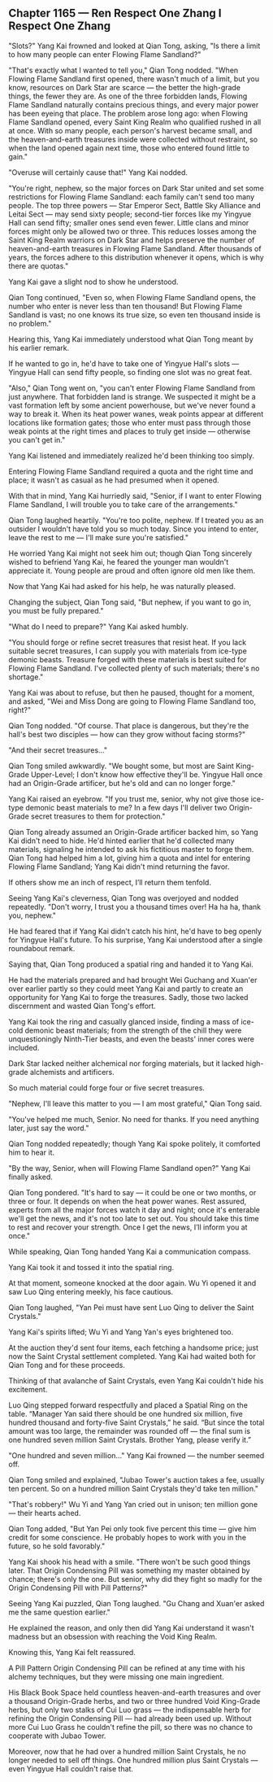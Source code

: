 ## Chapter 1165 — Ren Respect One Zhang I Respect One Zhang

"Slots?" Yang Kai frowned and looked at Qian Tong, asking, "Is there a limit to how many people can enter Flowing Flame Sandland?"

"That's exactly what I wanted to tell you," Qian Tong nodded. "When Flowing Flame Sandland first opened, there wasn't much of a limit, but you know, resources on Dark Star are scarce — the better the high-grade things, the fewer they are. As one of the three forbidden lands, Flowing Flame Sandland naturally contains precious things, and every major power has been eyeing that place. The problem arose long ago: when Flowing Flame Sandland opened, every Saint King Realm who qualified rushed in all at once. With so many people, each person's harvest became small, and the heaven-and-earth treasures inside were collected without restraint, so when the land opened again next time, those who entered found little to gain."

"Overuse will certainly cause that!" Yang Kai nodded.

"You're right, nephew, so the major forces on Dark Star united and set some restrictions for Flowing Flame Sandland: each family can't send too many people. The top three powers — Star Emperor Sect, Battle Sky Alliance and Leitai Sect — may send sixty people; second-tier forces like my Yingyue Hall can send fifty; smaller ones send even fewer. Little clans and minor forces might only be allowed two or three. This reduces losses among the Saint King Realm warriors on Dark Star and helps preserve the number of heaven-and-earth treasures in Flowing Flame Sandland. After thousands of years, the forces adhere to this distribution whenever it opens, which is why there are quotas."

Yang Kai gave a slight nod to show he understood.

Qian Tong continued, "Even so, when Flowing Flame Sandland opens, the number who enter is never less than ten thousand! But Flowing Flame Sandland is vast; no one knows its true size, so even ten thousand inside is no problem."

Hearing this, Yang Kai immediately understood what Qian Tong meant by his earlier remark.

If he wanted to go in, he'd have to take one of Yingyue Hall's slots — Yingyue Hall can send fifty people, so finding one slot was no great feat.

"Also," Qian Tong went on, "you can't enter Flowing Flame Sandland from just anywhere. That forbidden land is strange. We suspected it might be a vast formation left by some ancient powerhouse, but we've never found a way to break it. When its heat power wanes, weak points appear at different locations like formation gates; those who enter must pass through those weak points at the right times and places to truly get inside — otherwise you can't get in."

Yang Kai listened and immediately realized he'd been thinking too simply.

Entering Flowing Flame Sandland required a quota and the right time and place; it wasn't as casual as he had presumed when it opened.

With that in mind, Yang Kai hurriedly said, "Senior, if I want to enter Flowing Flame Sandland, I will trouble you to take care of the arrangements."

Qian Tong laughed heartily. "You're too polite, nephew. If I treated you as an outsider I wouldn't have told you so much today. Since you intend to enter, leave the rest to me — I'll make sure you're satisfied."

He worried Yang Kai might not seek him out; though Qian Tong sincerely wished to befriend Yang Kai, he feared the younger man wouldn't appreciate it. Young people are proud and often ignore old men like them.

Now that Yang Kai had asked for his help, he was naturally pleased.

Changing the subject, Qian Tong said, "But nephew, if you want to go in, you must be fully prepared."

"What do I need to prepare?" Yang Kai asked humbly.

"You should forge or refine secret treasures that resist heat. If you lack suitable secret treasures, I can supply you with materials from ice-type demonic beasts. Treasure forged with these materials is best suited for Flowing Flame Sandland. I've collected plenty of such materials; there's no shortage."

Yang Kai was about to refuse, but then he paused, thought for a moment, and asked, "Wei and Miss Dong are going to Flowing Flame Sandland too, right?"

Qian Tong nodded. "Of course. That place is dangerous, but they're the hall's best two disciples — how can they grow without facing storms?"

"And their secret treasures..."

Qian Tong smiled awkwardly. "We bought some, but most are Saint King-Grade Upper-Level; I don't know how effective they'll be. Yingyue Hall once had an Origin-Grade artificer, but he's old and can no longer forge."

Yang Kai raised an eyebrow. "If you trust me, senior, why not give those ice-type demonic beast materials to me? In a few days I'll deliver two Origin-Grade secret treasures to them for protection."

Qian Tong already assumed an Origin-Grade artificer backed him, so Yang Kai didn't need to hide. He'd hinted earlier that he'd collected many materials, signaling he intended to ask his fictitious master to forge them. Qian Tong had helped him a lot, giving him a quota and intel for entering Flowing Flame Sandland; Yang Kai didn't mind returning the favor.

If others show me an inch of respect, I’ll return them tenfold.

Seeing Yang Kai's cleverness, Qian Tong was overjoyed and nodded repeatedly. "Don't worry, I trust you a thousand times over! Ha ha ha, thank you, nephew."

He had feared that if Yang Kai didn't catch his hint, he'd have to beg openly for Yingyue Hall's future. To his surprise, Yang Kai understood after a single roundabout remark.

Saying that, Qian Tong produced a spatial ring and handed it to Yang Kai.

He had the materials prepared and had brought Wei Guchang and Xuan'er over earlier partly so they could meet Yang Kai and partly to create an opportunity for Yang Kai to forge the treasures. Sadly, those two lacked discernment and wasted Qian Tong's effort.

Yang Kai took the ring and casually glanced inside, finding a mass of ice-cold demonic beast materials; from the strength of the chill they were unquestioningly Ninth-Tier beasts, and even the beasts' inner cores were included.

Dark Star lacked neither alchemical nor forging materials, but it lacked high-grade alchemists and artificers.

So much material could forge four or five secret treasures.

"Nephew, I'll leave this matter to you — I am most grateful," Qian Tong said.

"You've helped me much, Senior. No need for thanks. If you need anything later, just say the word."

Qian Tong nodded repeatedly; though Yang Kai spoke politely, it comforted him to hear it.

"By the way, Senior, when will Flowing Flame Sandland open?" Yang Kai finally asked.

Qian Tong pondered. "It's hard to say — it could be one or two months, or three or four. It depends on when the heat power wanes. Rest assured, experts from all the major forces watch it day and night; once it's enterable we'll get the news, and it's not too late to set out. You should take this time to rest and recover your strength. Once I get the news, I’ll inform you at once."

While speaking, Qian Tong handed Yang Kai a communication compass.

Yang Kai took it and tossed it into the spatial ring.

At that moment, someone knocked at the door again. Wu Yi opened it and saw Luo Qing entering meekly, his face cautious.

Qian Tong laughed, "Yan Pei must have sent Luo Qing to deliver the Saint Crystals."

Yang Kai's spirits lifted; Wu Yi and Yang Yan's eyes brightened too.

At the auction they'd sent four items, each fetching a handsome price; just now the Saint Crystal settlement completed. Yang Kai had waited both for Qian Tong and for these proceeds.

Thinking of that avalanche of Saint Crystals, even Yang Kai couldn't hide his excitement.

Luo Qing stepped forward respectfully and placed a Spatial Ring on the table. “Manager Yan said there should be one hundred six million, five hundred thousand and forty-five Saint Crystals,” he said. “But since the total amount was too large, the remainder was rounded off — the final sum is one hundred seven million Saint Crystals. Brother Yang, please verify it.”

"One hundred and seven million..." Yang Kai frowned — the number seemed off.

Qian Tong smiled and explained, "Jubao Tower's auction takes a fee, usually ten percent. So on a hundred million Saint Crystals they'd take ten million."

"That's robbery!" Wu Yi and Yang Yan cried out in unison; ten million gone — their hearts ached.

Qian Tong added, "But Yan Pei only took five percent this time — give him credit for some conscience. He probably hopes to work with you in the future, so he sold favorably."

Yang Kai shook his head with a smile. "There won't be such good things later. That Origin Condensing Pill was something my master obtained by chance; there's only the one. But senior, why did they fight so madly for the Origin Condensing Pill with Pill Patterns?"

Seeing Yang Kai puzzled, Qian Tong laughed. "Gu Chang and Xuan'er asked me the same question earlier."

He explained the reason, and only then did Yang Kai understand it wasn't madness but an obsession with reaching the Void King Realm.

Knowing this, Yang Kai felt reassured.

A Pill Pattern Origin Condensing Pill can be refined at any time with his alchemy techniques, but they were missing one main ingredient.

His Black Book Space held countless heaven-and-earth treasures and over a thousand Origin-Grade herbs, and two or three hundred Void King-Grade herbs, but only two stalks of Cui Luo grass — the indispensable herb for refining the Origin Condensing Pill — had already been used up. Without more Cui Luo Grass he couldn't refine the pill, so there was no chance to cooperate with Jubao Tower.

Moreover, now that he had over a hundred million Saint Crystals, he no longer needed to sell off things. One hundred million plus Saint Crystals — even Yingyue Hall couldn't raise that.